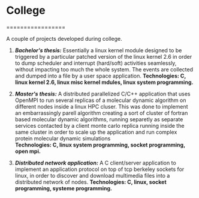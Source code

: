 # College
=================

A couple of projects developed during college.

1. ***Bachelor's thesis:***
Essentially a linux kernel module designed to be triggered by a particular patched version of the linux kernel 2.6 in order to dump scheduler and interrupt (hard/soft) activities seamlessly, without impacting too much the whole system. The events are collected and dumped into a file by a user space application.
**Technologies: C, linux kernel 2.6, linux misc kernel mdules, linux system programming.** 

2. ***Master's thesis:***
A distributed parallelized C/C++ application that uses OpenMPI to run several replicas of a molecular dynamic algorithm on different nodes inside a linux HPC cluser. This was done to implement an embarrassingly parell algorithm creating a sort of cluster of fortran based molecular dynamic algorithms, running separetly as separate services contacted by a client monte carlo replica running inside the same cluster in order to scale up the application and run complex protein molecular dynamic simulations  
**Technologies: C, linux system programming, socket programming, open mpi.**

3. ***Distributed network application:***
A C client/server application to implement an application protocol on top of tcp berkeley sockets for linux, in order to discover and download multimedia files into a distributed network of nodes.
**Technologies: C, linux, socket programming, systeme programming.**
